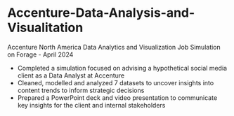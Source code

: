 # Accenture-Data-Analysis-and-Visualitation

Accenture North America Data Analytics and Visualization Job Simulation on
Forage - April 2024

 * Completed a simulation focused on advising a hypothetical social media client
   as a Data Analyst at Accenture
 * Cleaned, modelled and analyzed 7 datasets to uncover insights into content
   trends to inform strategic decisions
 * Prepared a PowerPoint deck and video presentation to communicate key insights
   for the client and internal stakeholders
